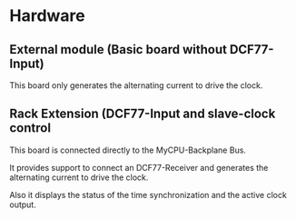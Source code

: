 # Hardware
## External module (Basic board without DCF77-Input)
This board only generates the alternating current to drive the clock.

## Rack Extension (DCF77-Input and slave-clock control
This board is connected directly to the MyCPU-Backplane Bus.

It provides support to connect an DCF77-Receiver and generates the alternating
current to drive the clock. 

Also it displays the status of the time synchronization and the active clock output.
